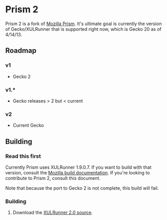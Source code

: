 # Prism 2

Prism 2 is a fork of [Mozilla Prism][1]. It's ultimate goal is currently the version of
Gecko/XULRunner that is supported right now, which is Gecko 20 as of 4/14/13.

## Roadmap

### v1

 - Gecko 2
 
### v1.*

 - Gecko releases > 2 but < current
 
### v2

 - Current Gecko

## Building

### Read this first

Currently Prism uses XULRunner 1.9.0.7. If you want to build with that version, consult
the [Mozilla build documentation][2]. If you're looking to contribute to Prism 2, consult
this document.

Note that because the port to Gecko 2 is not complete, this build will fail.

### Building

 1. Download the [XULRunner 2.0 source][3].

[1]: https://mozillalabs.com/en-US/prism/
[2]: https://developer.mozilla.org/en-US/docs/Prism/Build
[3]: ftp://ftp.mozilla.org/pub/xulrunner/releases/2.0/source/